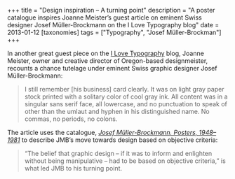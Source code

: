 +++
title = "Design inspiration – A turning point"
description = "A poster catalogue inspires Joanne Meister’s guest article on eminent Swiss designer Josef Müller-Brockmann on the I Love Typography blog"
date = 2013-01-12
[taxonomies]
tags = ["Typography", "Josef Müller-Brockman"]
+++

In another great guest piece on the <a href="http://ilovetypography.com" title="I Love Typography" target="_blank">I Love Typography</a> blog, Joanne Meister, owner and creative director of Oregon-based designmeister, recounts a chance tutelage under eminent Swiss graphic designer Josef Müller-Brockmann:

> I still remember [his business] card clearly. It was on light gray paper stock printed with a solitary color of cool gray ink. All content was in a singular sans serif face, all lowercase, and no punctuation to speak of other than the umlaut and hyphen in his distinguished name. No commas, no periods, no colons.

The article uses the catalogue, *[Josef Müller-Brockmann. Posters, 1948–1981](http://www.abebooks.co.uk/Josef-Muller-Brockmann-Posters-1948-1981-Josef-Pro/8849742793/bd)* to describe JMB’s move towards design based on objective criteria:

> “The belief that graphic design – if it was to inform and enlighten without being manipulative – had to be based on objective criteria,” is what led JMB to his turning point.